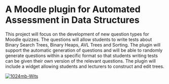 # A Moodle plugin for Automated Assessment in Data Structures
This project will focus on the development of new question types for Moodle quizzes. The
questions will allow students to write tests about Binary Search Trees, Binary Heaps, AVL
Trees and Sorting. The plugin will support the automatic generation of questions and will
be able to randomly generate questions within a specific format so that students writing tests
can be given their own version of the relevant questions. The plugin will include a widget allowing students and lecturers to construct and edit trees.

[![1024mb-Wits](https://app.circleci.com/pipelines/github/1024mb-Wits/moodle_plugin?branch=AVL_widget&filter=all.svg?style=svg)](https://app.circleci.com/pipelines/github/1024mb-Wits/moodle_plugin?branch=AVL_widget&filter=all)
